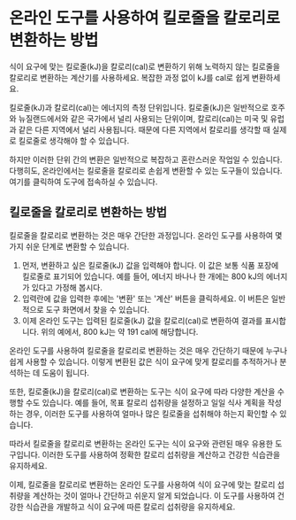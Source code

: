 온라인 도구를 사용하여 킬로줄을 칼로리로 변환하는 방법
==============================

식이 요구에 맞는 킬로줄(kJ)을 칼로리(cal)로 변환하기 위해 노력하지 않는 킬로줄을 칼로리로 변환하는 계산기를 사용하세요. 복잡한 과정 없이 kJ를 cal로 쉽게 변환하세요.

킬로줄(kJ)과 칼로리(cal)는 에너지의 측정 단위입니다. 킬로줄(kJ)은 일반적으로 호주와 뉴질랜드에서와 같은 국가에서 널리 사용되는 단위이며, 칼로리(cal)는 미국 및 유럽과 같은 다른 지역에서 널리 사용됩니다. 때문에 다른 지역에서 칼로리를 생각할 때 실제로 킬로줄로 생각해야 할 수 있습니다.

하지만 이러한 단위 간의 변환은 일반적으로 복잡하고 혼란스러운 작업일 수 있습니다. 다행히도, 온라인에서는 킬로줄을 칼로리로 손쉽게 변환할 수 있는 도구들이 있습니다. 여기를 클릭하여 도구에 접속하실 수 있습니다.

킬로줄을 칼로리로 변환하는 방법
-----------------

킬로줄을 칼로리로 변환하는 것은 매우 간단한 과정입니다. 온라인 도구를 사용하여 몇 가지 쉬운 단계로 변환할 수 있습니다.

1. 먼저, 변환하고 싶은 킬로줄(kJ) 값을 입력해야 합니다. 이 값은 보통 식품 포장에 킬로줄로 표기되어 있습니다. 예를 들어, 에너지 바나나 한 개에는 800 kJ의 에너지가 있다고 가정해 봅시다.
2. 입력란에 값을 입력한 후에는 '변환' 또는 '계산' 버튼을 클릭하세요. 이 버튼은 일반적으로 도구 화면에서 찾을 수 있습니다.
3. 이제 온라인 도구는 입력된 킬로줄(kJ) 값을 칼로리(cal)로 변환하여 결과를 표시합니다. 위의 예에서, 800 kJ는 약 191 cal에 해당합니다.

온라인 도구를 사용하여 킬로줄을 칼로리로 변환하는 것은 매우 간단하기 때문에 누구나 쉽게 사용할 수 있습니다. 이렇게 변환된 값은 식이 요구에 맞게 칼로리를 추적하거나 분석하는 데 도움이 됩니다.

또한, 킬로줄(kJ)을 칼로리(cal)로 변환하는 도구는 식이 요구에 따라 다양한 계산을 수행할 수도 있습니다. 예를 들어, 목표 칼로리 섭취량을 설정하고 일일 식사 계획을 작성하는 경우, 이러한 도구를 사용하여 얼마나 많은 킬로줄을 섭취해야 하는지 확인할 수 있습니다.

따라서 킬로줄을 칼로리로 변환하는 온라인 도구는 식이 요구와 관련된 매우 유용한 도구입니다. 이러한 도구를 사용하여 정확한 칼로리 섭취량을 계산하고 건강한 식습관을 유지하세요.

이제, 킬로줄을 칼로리로 변환하는 온라인 도구를 사용하여 식이 요구에 맞는 칼로리 섭취량을 계산하는 것이 얼마나 간단하고 쉬운지 알게 되었습니다. 이 도구를 사용하여 건강한 식습관을 개발하고 식이 요구에 따른 칼로리 섭취량을 유지하세요.